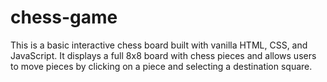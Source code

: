 # chess-game
This is a basic interactive chess board built with vanilla HTML, CSS, and JavaScript. It displays a full 8x8 board with chess pieces and allows users to move pieces by clicking on a piece and selecting a destination square.
